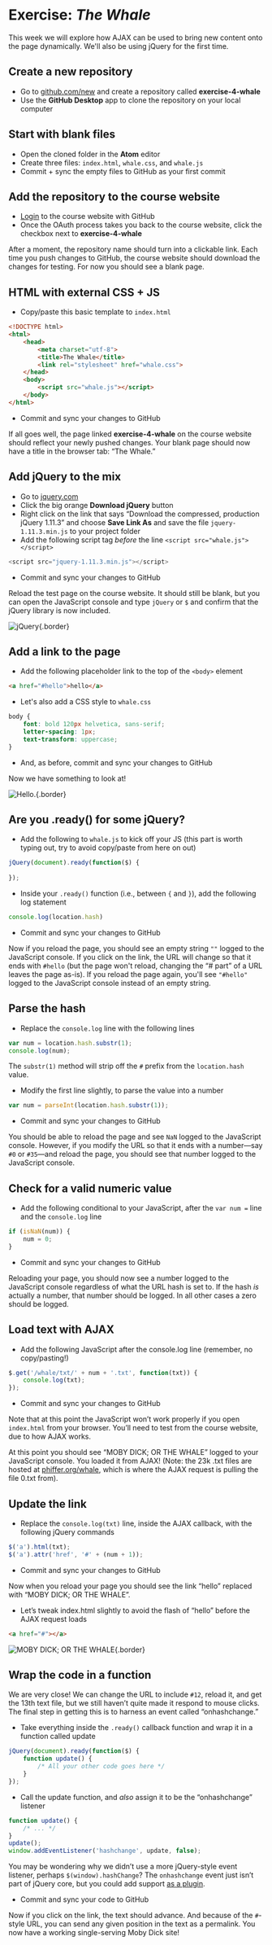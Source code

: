 # Exercise: *The Whale*

This week we will explore how AJAX can be used to bring new content onto the page dynamically. We'll also be using jQuery for the first time.

## Create a new repository

* Go to [github.com/new](https://github.com/new) and create a repository called __exercise-4-whale__
* Use the __GitHub Desktop__ app to clone the repository on your local computer

## Start with blank files

* Open the cloned folder in the __Atom__ editor
* Create three files: `index.html`, `whale.css`, and `whale.js`
* Commit + sync the empty files to GitHub as your first commit

## Add the repository to the course website

* [Login](/scripting/lib/login.php) to the course website with GitHub
* Once the OAuth process takes you back to the course website, click the checkbox next to __exercise-4-whale__

After a moment, the repository name should turn into a clickable link. Each time you push changes to GitHub, the course website should download the changes for testing. For now you should see a blank page.

## HTML with external CSS + JS

* Copy/paste this basic template to `index.html`

```html
<!DOCTYPE html>
<html>
	<head>
		<meta charset="utf-8">
		<title>The Whale</title>
		<link rel="stylesheet" href="whale.css">
	</head>
	<body>
		<script src="whale.js"></script>
	</body>
</html>
```

* Commit and sync your changes to GitHub

If all goes well, the page linked __exercise-4-whale__ on the course website should reflect your newly pushed changes. Your blank page should now have a title in the browser tab: “The Whale.”

## Add jQuery to the mix

* Go to [jquery.com](https://jquery.com/)
* Click the big orange __Download jQuery__ button
* Right click on the link that says “Download the compressed, production jQuery 1.11.3” and choose __Save Link As__ and save the file `jquery-1.11.3.min.js` to your project folder
* Add the following script tag *before* the line `<script src="whale.js"></script>`

```js
<script src="jquery-1.11.3.min.js"></script>
```

* Commit and sync your changes to GitHub

Reload the test page on the course website. It should still be blank, but you can open the JavaScript console and type `jQuery` or `$` and confirm that the jQuery library is now included.

![jQuery](images/jquery.jpg){.border}

## Add a link to the page

* Add the following placeholder link to the top of the `<body>` element

```html
<a href="#hello">hello</a>
```

* Let's also add a CSS style to `whale.css`

```css
body {
	font: bold 120px helvetica, sans-serif;
	letter-spacing: 1px;
	text-transform: uppercase;
}
```

* And, as before, commit and sync your changes to GitHub

Now we have something to look at!

![Hello.](images/hello.jpg){.border}

## Are you .ready() for some jQuery?

* Add the following to `whale.js` to kick off your JS (this part is worth typing out, try to avoid copy/paste from here on out)

```js
jQuery(document).ready(function($) {
	
});
```

* Inside your `.ready()` function (i.e., between `{` and `}`), add the following log statement

```js
console.log(location.hash)
```

* Commit and sync your changes to GitHub

Now if you reload the page, you should see an empty string `""` logged to the JavaScript console. If you click on the link, the URL will change so that it ends with `#hello` (but the page won't reload, changing the “# part” of a URL leaves the page as-is). If you reload the page again, you'll see `"#hello"` logged to the JavaScript console instead of an empty string.

## Parse the hash

* Replace the `console.log` line with the following lines

```js
var num = location.hash.substr(1);
console.log(num);
```

The `substr(1)` method will strip off the `#` prefix from the `location.hash` value.

* Modify the first line slightly, to parse the value into a number

```js
var num = parseInt(location.hash.substr(1));
```

* Commit and sync your changes to GitHub

You should be able to reload the page and see `NaN` logged to the JavaScript console. However, if you modify the URL so that it ends with a number—say `#0` or `#35`—and reload the page, you should see that number logged to the JavaScript console.

## Check for a valid numeric value

* Add the following conditional to your JavaScript, after the `var num =` line and the `console.log` line

```js
if (isNaN(num)) {
	num = 0;
}
```

* Commit and sync your changes to GitHub

Reloading your page, you should now see a number logged to the JavaScript console regardless of what the URL hash is set to. If the hash *is* actually a number, that number should be logged. In all other cases a zero should be logged.

## Load text with AJAX

* Add the following JavaScript after the console.log line (remember, no copy/pasting!)

```js
$.get('/whale/txt/' + num + '.txt', function(txt)) {
	console.log(txt);
});
```

* Commit and sync your changes to GitHub

Note that at this point the JavaScript won’t work properly if you open `index.html` from your browser. You’ll need to test from the course website, due to how AJAX works.

At this point you should see “MOBY DICK; OR THE WHALE” logged to your JavaScript console. You loaded it from AJAX! (Note: the 23k .txt files are hosted at [phiffer.org/whale](http://phiffer.org/whale/), which is where the AJAX request is pulling the file 0.txt from).

## Update the link

* Replace the `console.log(txt)` line, inside the AJAX callback, with the following jQuery commands

```js
$('a').html(txt);
$('a').attr('href', '#' + (num + 1));
```

* Commit and sync your changes to GitHub

Now when you reload your page you should see the link “hello” replaced with “MOBY DICK; OR THE WHALE”.

* Let’s tweak index.html slightly to avoid the flash of “hello” before the AJAX request loads

```html
<a href="#"></a>
```

![MOBY DICK; OR THE WHALE](images/moby-dick.jpg){.border}

## Wrap the code in a function

We are very close! We can change the URL to include `#12`, reload it, and get the 13th text file, but we still haven’t quite made it respond to mouse clicks. The final step in getting this is to harness an event called “onhashchange.”

* Take everything inside the `.ready()` callback function and wrap it in a function called update

```js
jQuery(document).ready(function($) {
	function update() {
		/* All your other code goes here */
	}
});
```

* Call the update function, and *also* assign it to be the “onhashchange” listener

```js
function update() {
	/* ... */
}
update();
window.addEventListener('hashchange', update, false);
```

You may be wondering why we didn’t use a more jQuery-style event listener, perhaps `$(window).hashChange`? The `onhashchange` event just isn’t part of jQuery core, but you could add support [as a plugin](http://benalman.com/projects/jquery-hashchange-plugin/).

* Commit and sync your code to GitHub

Now if you click on the link, the text should advance. And because of the `#`-style URL, you can send any given position in the text as a permalink. You now have a working single-serving Moby Dick site!
